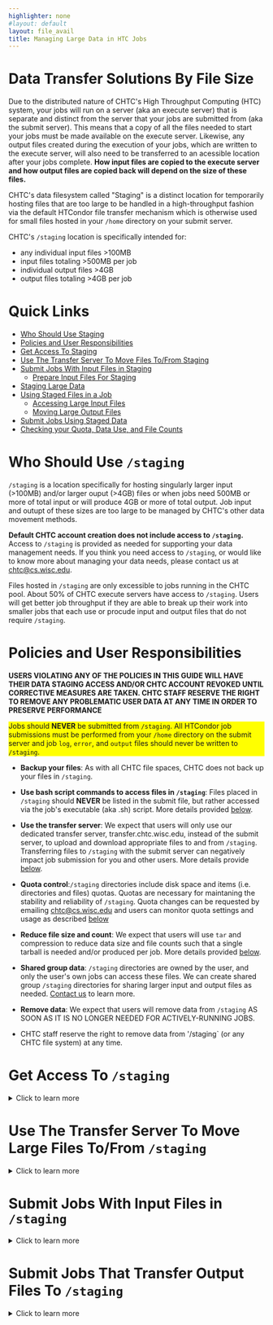```yaml
---
highlighter: none
#layout: default
layout: file_avail
title: Managing Large Data in HTC Jobs
---
```


# Data Transfer Solutions By File Size

Due to the distributed nature of CHTC's High Throughput Computing (HTC) system, 
your jobs will run on a server (aka an execute server) that is separate and 
distinct from the server that your jobs are submitted from (aka the submit server). 
This means that a copy of all the files needed to start your jobs must be 
made available on the execute server. Likewise, any output files created 
during the execution of your jobs, which are written to the execute server, 
will also need to be transferred to an acessible location after your jobs complete. 
**How input files are copied to the execute server and how output files are 
copied back will depend on the size of these files.**

CHTC's data filesystem called "Staging" is a distinct location for 
temporarily hosting files that are too large to be handled in a 
high-throughput fashion via the default HTCondor file transfer 
mechanism which is otherwise used for small files hosted in your `/home` 
directory on your submit server. 

CHTC's `/staging` location is specifically intended for:

- any individual input files >100MB   
- input files totaling >500MB per job
- individual output files >4GB
- output files totaling >4GB per job 

# Quick Links

- [Who Should Use Staging](#use)    
- [Policies and User Responsibilities](#policies-and-user-responsibilities)      
- [Get Access To Staging](#access)       
- [Use The Transfer Server To Move Files To/From Staging](#transfer)       
- [Submit Jobs With Input Files in Staging](#large-input)     
	- [Prepare Input Files For Staging](TBD)
- [Staging Large Data](#staging-large-data)    
- [Using Staged Files in a Job](#using-staged-files-in-a-job)    
	- [Accessing Large Input Files](#accessing-large-input-files)    
	- [Moving Large Output Files](#moving-large-output-files)    
- [Submit Jobs Using Staged Data](#submit-jobs-using-staged-data)    
- [Checking your Quota, Data Use, and File Counts](#checking-your-quota-data-use-and-file-counts)    

<a name="use"></a>
# Who Should Use `/staging`

`/staging` is a location specifically for hosting singularly larger input (>100MB) 
and/or larger ouput (>4GB) files or when jobs need 500MB or more of total input 
or will produce 4GB or more of total output. Job input and outupt of these 
sizes are too large to be managed by CHTC's other data movement methods. 

**Default CHTC account creation does not include access to `/staging`.** 
Access to `/staging` is provided as needed for supporting your data management 
needs. If you think you need access to `/staging`, or would 
like to know more about managing your data needs, please contact us at 
<chtc@cs.wisc.edu>.

Files hosted in `/staging` are only excessible to jobs running in the CHTC pool. 
About 50% of CHTC execute servers have access to `/staging`. Users will get 
better job throughput if they are able to break up their work into smaller jobs 
that each use or procude input and output files that do not require `/staging`.

# Policies and User Responsibilities

**USERS VIOLATING ANY OF THE POLICIES IN THIS GUIDE WILL
HAVE THEIR DATA STAGING ACCESS AND/OR CHTC ACCOUNT REVOKED UNTIL CORRECTIVE
MEASURES ARE TAKEN. CHTC STAFF RESERVE THE RIGHT TO REMOVE ANY
PROBLEMATIC USER DATA AT ANY TIME IN ORDER TO PRESERVE PERFORMANCE**

<p style="background-color:yellow;"> Jobs should <b>NEVER</b> be submitted from 
<code>/staging</code>. All HTCondor job submissions must be performed from your 
<code>/home</code> directory on the submit server and job <code>log</code>, 
<code>error</code>, and <code>output</code> files should never be 
written to <code>/staging</code>.</p>

- **Backup your files**: As with all CHTC file spaces, CHTC does not back 
up your files in `/staging`.

- **Use bash script commands to access files in `/staging`**: Files placed in `/staging` 
should **NEVER** be listed in the submit file, but rather accessed 
via the job's executable (aka .sh) script. More details provided 
[below](TBD).

- **Use the transfer server**: We expect that users will only use our dedicated 
transfer server, transfer.chtc.wisc.edu, instead of the submit server,
to upload and download appropriate files to and from `/staging`. Transferring 
files to `/staging` with the submit server can negatively impact job submission for 
you and other users. More details provide [below](#transfer-server).

- **Quota control**:`/staging` directories include disk space and 
items (i.e. directories and files) quotas. Quotas are necessary for 
maintaning the stability and reliability of `/staging`. Quota changes can 
be requested by emailing <chtc@cs.wisc.edu> and 
users can monitor quota settings and usage as described [below](TBD)

- **Reduce file size and count**: We expect that users will use `tar` and 
compression to reduce data size and file counts such that a single tarball 
is needed and/or produced per job. More details provided [below](TBD).

- **Shared group data**: `/staging` directories are owned by the user, 
and only the user's own jobs can access these files. We can create shared group 
`/staging` directories for sharing larger input and output files as needed. 
[Contact us](mailto:chtc@cs.wisc.edu) to learn more.

- **Remove data**: We expect that users will remove data from `/staging` AS
SOON AS IT IS NO LONGER NEEDED FOR ACTIVELY-RUNNING JOBS. 

- CHTC staff reserve the right to remove data from '/staging` 
(or any CHTC file system) at any time.

<a name="access"></a>
# Get Access To `/staging`

<details><summary>Click to learn more</summary>
<p>
Space in our data staging area is granted by request. If you think you need 
a directory, please contact us at <chtc@cs.wisc.edu>. So we can process 
your request more quickly, please include details regarding the number and size of 
the input and/or output files you plan to host in `/staging`. You will also be 
granted access to out dedicated transfer server upon creation of your 
`/staging` directory.

*What is the path to my `/staging` directory?*
- Individual directories will be created at `/staging/username`
- Group directories will be created at `/staging/groups/group_name`

</p>
</details>

<a name="transfer"></a>
# Use The Transfer Server To Move Large Files To/From `/staging`

<details><summary>Click to learn more</summary>
<p>
Our dedicated transfer server, `transfer.chtc.wisc.edu`, should be used to 
upload your files to `/staging` and/or to download your output from 
`/staging`. 

The transfer server is a separate server that is independent of the submit 
server you otherwise use for job submission. By using the transfer server 
for `/staging` data upload and download, you are helping to reduce network 
bottlenecks on the submit server that could otherwise negatively impact 
the submit server's performance and ability to manage and submit jobs. 

**Users should not use their submit server to upload or download files 
to/from `staging` unless otherwise directed by CHTC staff.**

*How do I connect to the transfer server?*    
Users can access the transfer server the same way they access their 
submit server (i.e. via Terminal app or PuTTY) using the following 
hostname: `transfer.chtc.wisc.edu`.

*How do I upload/download files to/from `staging`?*    
Several options exist for moving data to/from `staging` including:

- `scp` and `rsync` can be used from the terminal to move data 
to/from your own computer or *another server*. For example:

	```
	$ scp large.file username@transfer.chtc.wisc.edu:/staging/username/
	$ scp username@serverhostname:/path/to/large.file username@transfer.chtc.wisc.edu:/staging/username/ 
	```
	{:.term}

	**Be sure to use the username assigned to you on the other submit server for the first 
	argument in the above example for uploading a large file from another server.**

- GUI-based file transfer clients like WinSCP, FileZilla, and Cyberduck 
can be used to move files to/from your personal computer. Be 
sure to use `transfer.chtc.wisc.edu` when setting up the connection.

- Globus file transfer can be used to transfer files to/from a Globus Endpoint. 
See our guide [Using Globus To Transfer Files To and From CHTC](globus.shtml) 
for more details.

- `smbclient` is available for managing file transfers to/from file 
servers that have `smbclient` installed, like DoIT's ResearchDrive. See our guide 
[Transferring Files Between CHTC and ResearchDrive](transfer-data-researchdrive.shtml) 
for more details.
</p>
</details>

<a name="input"></a>
# Submit Jobs With Input Files in `/staging`

<details><summary>Click to learn more</summary>
<p>
`/staging` is a distinct location for temporarily hosting your 
individually larger input files >100MB in size or in cases when jobs 
will need >500MB of total input. First, a copy of 
the appropriate input files must be uploaded to your `/staging` directory 
before your jobs can be submitted. As a reminder, individual input files <100MB 
in size should be hosted in your `/home` directory.

Both your submit file and bash script 
must include the necessary information to ensure successful completion of 
jobs that will use input files from `/staging`. The sections below will 
provide details for the following steps: 

1. Prepare your input before uploading to `/staging` 
2. Prepare your submit files for jobs that will use large input 
files hosted in `/staging`
3. Prepare your executable bash script to access and use large input 
files hosted in `/staging`, delete large input from job

## Prepare Large Input Files For `\staging`

As described in our policies, data placed in `/staging` should be 
stored in as few files as possible. Before uploading input files 
to `/staging`, use file compression (`zip`, `gzip`, `bzip`) and `tar` to reduce 
file sizes and total file counts such that only a single, or as few as 
possible, input "tarball" will be needed per job.

If your large input will be uploaded from your personal computer 
Mac and Linux users can create input tarballs by using the command `tar -czf` 
within the Terminal. Windows users may also use a terminal if installed, 
else several GUI-based `tar` applications are available, or ZIP can be used 
inplace of `tar`.

The following examples demonstrate how to make a compressed tarball 
from the terminal for two large input files named `file1.lrg` and 
`file2.lrg` which will be used for a single job:

```
my-computer username$ tar -czf large_input.tar.gz file1.lrg file2.lrg
my-computer username$ ls
file1.lrg
file2.lrg
large_input.tar.gz
```
{: .term}

Alternatively, files can first be moved to a directory which can then 
be compressed:

```
my-computer username$ mkdir large_input
my-computer username$ mv file1.lrg file2.lrg large_input/
my-computer username$ tar -czf large_input.tar.gz large_input
my-computer username$ ls -F
large_input/
large_input.tar.gz
```
{: .term}

**Organize and prepare your large input such that each job will use a single, 
or as few as possible, large input tarballs.** After preparing your input, 
use the transfer server to upload the tarballs to `/staging`. Instructions for 
using the transfer server are provide in the above section 
[Use The Transfer Server To Move Large Files To/From Staging](#transfer-server).

## Prepare HTCondor Submit File For Jobs With Input in `/staging`

Not all CHTC execute servers have access to `/staging`. If your job needs access 
to files in `/staging`, you must tell HTCondor to run your jobs on the approprite servers 
via the `requirements` submit file attribute. **Be sure to request sufficient disk 
space for your jobs in order to accomodate all job input and output files.**

An example submit file for submitting a job that requires access to `/staging` 
and which will transfer a smaller, <100MB, input file from `/home`:

```{.sub}
# job with files in staging and input in home example

log = my_job.$(Cluster).$(Process).log
error = my_job.$(Cluster).$(Process).err
output = my_job.$(Cluster).$(Process).out

...other submit file details...

# transfer small files from home
transfer_input_files = my_smaller_file

requirements = (HasCHTCStaging =?= true)
```
{:.file}

If your job has any other requirments defined in the submit file, you should 
combine them into a single `requirements` statement:

```{.sub}
# job with files in staging and other requirements

log = my_job.$(Cluster).$(Process).log
error = my_job.$(Cluster).$(Process).err
output = my_job.$(Cluster).$(Process).out

...other submit file details...

#define multiple job requirements
requirements = (HasCHTCStaging =?= true) && other requirements
```

## Use Job Executable Bash Script To Access Input In `/staging`

Unlike your smaller, <100MB files that are transferred from your home directory 
using `transfer_input_files`, files placed in `/staging` should **NEVER** 
be listed in the submit file. Instead, you must include additional 
commands in the job's executable bash script that will copy (via `cp` or `rsync`) 
your input in `/staging` to the job's working directory and extract ("untar") and 
uncompress the data.

**Additional commands should be included in your bash script to remove 
any input files copied from `/staging` before the job terminates.** 
HTCondor will think the files copied from `/staging` are newly generated 
output files and thus, HTCondor will likely transfer these files back 
to your home directory with other, real output. This can cause your `/home` 
directory to quickly exceed its disk quota causing your jobs to 
go on hold with all progress lost.

Continuing our example, a bash script to copy and extract 
`large_input.tar.gz` from `/staging`:

```	
#!/bin/bash
	
# copy tarball from staging to current working dir
cp /staging/username/large_input.tar.gz ./

# extract tarball
tar -xzf large_input.tar.gz

...additional commands to be executed by job...

# delete large input
rm large_input.tar.gz file1.lrg file2.lrg

END
```
{:.file}

As shown in the exmaple above, \*both\* the original tarball, `large_input.tar.gz`, and 
the extracted files are deleted as a final step in the script. If untarring 
`large_input.tar.gz` insteads creates a new subdirectory, then only the original tarball 
needs to be deleted.

**Speed up jobs with larger input data**

If the files >20GB, then the `rm` step can take a while to complete which 
can add unnecessary runtime to your job. In this case, you can create a 
subdirectory and move (`mv`) the large input to it. Because these files will be 
in a subdirectory, HTCondor will ignore them when determining with output files 
to transfer back to the submit server.

For example:

```
# more large input to subdirectory
mkdir ignore/
mv large_input.tar.gz file1.lrg file2.lrg ingore/
```

## Remove Files From `/staging` After Jobs Complete

Files in `/staging` are not backed up and `/staging` should not 
be used as a general purpose file storage service. As with all 
CHTC file spaces, data should be removed from `/staging` **AS
SOON AS IT IS NO LONGER NEEDED FOR ACTIVELY-RUNNING JOBS**. Even if it
will be used in the future, your data should be deleted and copied
back at a later date. Files can be taken off of `/staging` using similar 
mechanisms as uploaded files (as above). 
</p>
</details>

# Submit Jobs That Transfer Output Files To `/staging`

<details><summary>Click to learn more</summary>
<p>
If a job will produce >4GB worth of output or if a jobs files, have 
your executable write the output file(s) to a location within
the working directory, and then make sure to move this large file to
the `/staging` folder, so that it's not transferred back to the home directory, as
all other "new" files in the working directory will be.

Example, if executable is a shell script:

```
#!/bin/bash
# 
# Command to save output to the working directory:
./myprogram myinput.txt output_dir/
#
# Tar and mv output to staging, then delete from the job working directory:
tar -czvf large_output.tar.gz output_dir/ other_large_files.txt
mv large_output.tar.gz /staging/username/
rm other_large_files.txt
#
# END
```
{: .file}

## C. Handling Standard Output (if needed)

In some instances, your software may produce very large standard output
(what would typically be output to the command screen, if you ran the
command for yourself, instead of having HTCondor do it). Because such
standard output from your software will usually be captured by HTCondor
in the submit file "output" file, this "output" file WILL still be
transferred by HTCondor back to your home directory on the submit
server, which may be very bad for you and others, if that captured
standard output is very large.

In these cases, it is useful to redirect the standard output of commands
in your executable to a file in the working directory, and then move it
into `/staging` at the end of the job.

Example, if "`myprogram`" produces very large standard output, and is
run from a script (bash) executable:

```
#!/bin/bash
#
# script to run myprogram,
# 
# redirecting large standard output to a file in the working directory:
./myprogram myinput.txt myoutput.txt > large_std.out
# 
# tar and move large files to staging so they're not copied to the submit server:
tar -czvf large_stdout.tar.gz large_std.out
cp large_stdout.tar.gz /staging/username/subdirectory
rm large_std.out large_stdout.tar.gz
# END
```
{: .file}

# 4. Submit Jobs Using Staged Data

In order to properly submit jobs using staged large data, always do the following:

- **Submit from `/home`**: ONLY submit jobs from within your home directory
    (`/home/username`), and NEVER from within `/staging`.

In your submit file: 

- **No large data in the submit file**:  Do NOT list any `/staging` files in any of the submit file
    lines, including: `executable, log, output, error, transfer_input_files`. Rather, your
    job's ENTIRE interaction with files in `/staging` needs to occur
    WITHIN each job's executable, when it runs within the job (as shown [above](#3-using-staged-files-in-a-job))
- **Request sufficient disk space**: Using `request_disk`, request an amount of disk 
space that reflects the total of a) input data that each job will copy into
    the job working directory from `/staging,` and b) any output that
    will be created in the job working directory.
- **Require access to `/staging`**: Include the CHTC specific attribute that requires 
servers with access to `/staging`

See the below submit file, as an example, which would be submitted from
within the user's `/home` directory:

``` {.sub}
### Example submit file for a single job that stages large data
# Files for the below lines MUST all be somewhere within /home/username,
# and not within /staging/username

executable = run_myprogram.sh
log = myprogram.log
output = $(Cluster).out
error = $(Cluster).err

## Do NOT list the large data files here
transfer_input_files = myprogram

# IMPORTANT! Require execute servers that can access /staging
Requirements = (Target.HasCHTCStaging == true)

# Make sure to still include lines like "request_memory", "request_disk", "request_cpus", etc. 

queue
```

# 5. Checking your Quota, Data Use, and File Counts

You can use the command `get_quotas` to see what disk 
and items quotas are currently set for a given directory path. 
This command will also let you see how much disk is in use and how many 
items are present in a directory:

```
[username@transfer ~]$ get_quotas /staging/username
```
{:.term}

Alternatively, the `ncdu` command can also be used to see how many 
files and directories are contained in a given path:

``` 
[username@transfer ~]$ ncdu /staging/username
```
{:.term}

When `ncdu` has finished running, the output will give you a total file
count and allow you to navigate between subdirectories for even more
details. Type `q` when you\'re ready to exit the output viewer. More
info here: <https://lintut.com/ncdu-check-disk-usage/>
